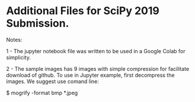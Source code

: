 
# Additional Files for SciPy 2019 Submission.

Notes:

1 - The jupyter notebook file was written to be used in a Google Colab for simplicity.

2 - The sample images has 9 images with simple compression for facilitate download of github. 
To use in Jupyter example, first decompress the images. We suggest use comand line:

$ mogrify -format bmp *.jpeg
